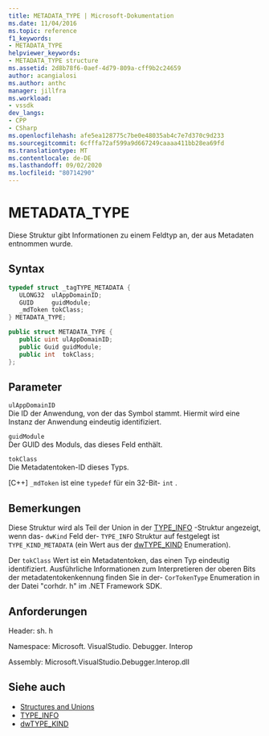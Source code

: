 ```yaml
---
title: METADATA_TYPE | Microsoft-Dokumentation
ms.date: 11/04/2016
ms.topic: reference
f1_keywords:
- METADATA_TYPE
helpviewer_keywords:
- METADATA_TYPE structure
ms.assetid: 2d8b78f6-0aef-4d79-809a-cff9b2c24659
author: acangialosi
ms.author: anthc
manager: jillfra
ms.workload:
- vssdk
dev_langs:
- CPP
- CSharp
ms.openlocfilehash: afe5ea128775c7be0e48035ab4c7e7d370c9d233
ms.sourcegitcommit: 6cfffa72af599a9d667249caaaa411bb28ea69fd
ms.translationtype: MT
ms.contentlocale: de-DE
ms.lasthandoff: 09/02/2020
ms.locfileid: "80714290"
---
```

# <a name="metadata_type"></a>METADATA_TYPE
Diese Struktur gibt Informationen zu einem Feldtyp an, der aus Metadaten entnommen wurde.

## <a name="syntax"></a>Syntax

```cpp
typedef struct _tagTYPE_METADATA {
   ULONG32  ulAppDomainID;
   GUID     guidModule;
   _mdToken tokClass;
} METADATA_TYPE;
```

```csharp
public struct METADATA_TYPE {
   public uint ulAppDomainID;
   public Guid guidModule;
   public int  tokClass;
};
```

## <a name="parameters"></a>Parameter
 `ulAppDomainID`\
 Die ID der Anwendung, von der das Symbol stammt. Hiermit wird eine Instanz der Anwendung eindeutig identifiziert.

 `guidModule`\
 Der GUID des Moduls, das dieses Feld enthält.

 `tokClass`\
 Die Metadatentoken-ID dieses Typs.

 [C++] `_mdToken` ist eine `typedef` für ein 32-Bit- `int` .

## <a name="remarks"></a>Bemerkungen
 Diese Struktur wird als Teil der Union in der [TYPE_INFO](../../../extensibility/debugger/reference/type-info.md) -Struktur angezeigt, wenn das- `dwKind` Feld der- `TYPE_INFO` Struktur auf festgelegt ist `TYPE_KIND_METADATA` (ein Wert aus der [dwTYPE_KIND](../../../extensibility/debugger/reference/dwtype-kind.md) Enumeration).

 Der `tokClass` Wert ist ein Metadatentoken, das einen Typ eindeutig identifiziert. Ausführliche Informationen zum Interpretieren der oberen Bits der metadatentokenkennung finden Sie in der- `CorTokenType` Enumeration in der Datei "corhdr. h" im .NET Framework SDK.

## <a name="requirements"></a>Anforderungen
 Header: sh. h

 Namespace: Microsoft. VisualStudio. Debugger. Interop

 Assembly: Microsoft.VisualStudio.Debugger.Interop.dll

## <a name="see-also"></a>Siehe auch
- [Structures and Unions](../../../extensibility/debugger/reference/structures-and-unions.md)
- [TYPE_INFO](../../../extensibility/debugger/reference/type-info.md)
- [dwTYPE_KIND](../../../extensibility/debugger/reference/dwtype-kind.md)
